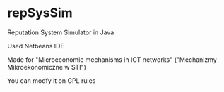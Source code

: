 # repSysSim
Reputation System Simulator in Java

Used Netbeans IDE

Made for "Microeconomic mechanisms in ICT networks" ("Mechanizmy Mikroekonomiczne w STI")

You can modfy it on GPL rules
